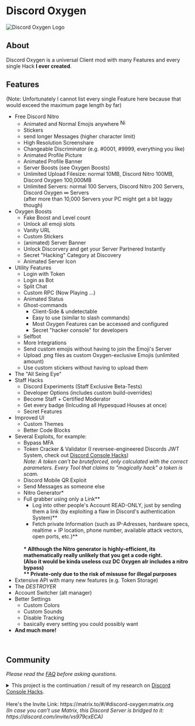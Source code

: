 <h1>Discord Oxygen</h1>
<img alt="Discord Oxygen Logo" src="https://user-images.githubusercontent.com/55095883/136019584-872c07a9-da19-41c0-b701-6d42f33afd43.png" />
<br />
<h2>About</h2>
Discord Oxygen is a universal Client mod with many Features and every single Hack <strong>I ever created</strong>.

<h2>Features</h2>
<p>(Note: Unfortunately I cannot list every single Feature here because that would exceed the maximum page length  by far)

<ul>
  <li>Free Discord Nitro
    <ul>
      <li>Animated and Normal Emojis anywhere <img alt="NitroBlob Emoji" src="https://cdn.discordapp.com/emojis/775749437803855913.gif?v=1" width="17" /></li>
      <li>Stickers</li>
      <li>send longer Messages (higher character limit)</li>
      <li>High Resolution Screenshare</li>
      <li>Changeable Discriminator (e.g. #0001, #9999, everything you like)</li>
      <li>Animated Profile Picture</li>
      <li>Animated Profile Banner</li>
      <li>Server Boosts (see Oxygen Boosts)</li>
      <li>Unlimited Upload Filesize: normal 10MB, Discord Nitro 100MB, Discord Oxygen 100,000MB</li>
      <li>Unlimited Servers: normal 100 Servers, Discord Nitro 200 Servers, Discord Oxygen ∞ Servers<br>(after more than 10,000 Servers your PC might get a bit laggy though)</li>
    </ul>
  </li>
  <li>Oxygen Boosts
    <ul>
      <li>Fake Boost and Level count</li>
      <li>Unlock all emoji slots</li>
      <li>Vanity URL</li>
      <li>Custom Stickers</li>
      <li>(animated) Server Banner</li>
      <li>Unlock Discorvery and get your Server Partnered Instantly</li>
      <li>Secret "Hacking" Category at Discovery</li>
      <li>Animated Server Icon</li>
    </ul>
  </li>
  <li>Utility Features
    <ul>
      <li>Login with Token</li>
      <li>Login as Bot</li>
      <li>Split Chat</li>
      <li>Custom RPC (Now Playing ...)</li>
      <li>Animated Status</li>
      <li>Ghost-commands
        <ul>
          <li>Client-Side & undetectable</li>
          <li>Easy to use (similar to slash commands)</li>
          <li>Most Oxygen Features can be accessed and configured</li>
          <li>Secret "hacker console" for developers</li>
        </ul>
      </li>
      <li>Selfbot</li>
      <li>More Integrations</li>
      <li>Send custom emojis without having to join the Emoji's Server</li>
      <li>Upload .png files as custom Oxygen-exclusive Emojis (unlimited amount)</li>
      <li>Use custom stickers without having to upload them</li>
    </ul>
  </li>
  <li>The "All Seing Eye"</li>
  <li>Staff Hacks
    <ul>
      <li>Discord Experiments (Staff Exclusive Beta-Tests)</li>
      <li>Developer Options (includes custom build-overrides)</li>
      <li>Become Staff + Certified Moderator</li>
      <li>Get every badge (Inlcuding all Hypesquad Houses at once)</li>
      <li>Secret Features</li>
    </ul>
  </li>
  <li>Improved UI
    <ul>
      <li>Custom Themes</li>
      <li>Better Code Blocks</li>
    </ul>
  </li>
  <li>Several Exploits, for example:
    <ul>
      <li>Bypass MFA</li>
      <li>Token Cracker & Validator (I reversee-engineered Discords JWT System, check out <a href="https://github.com/hxr404/Discord-Console-hacks">Discord Console Hacks</a>)<br><em>Note: A token can't be bruteforced, only calculated with the correct parameters. Every Tool that claims to "magically hack" a token is scam.</em></li>
      <li>Discord Mobile QR Exploit</li>
      <li>Send Messages as someone else</li>
      <li>Nitro Generator*</li>
      <li>Full grabber using only a Link**<ul>
          <li>Log into other people's Account READ-ONLY, just by sending them a link (by exploiting a flaw in Discord's authentication System)**</li>
          <li>Fetch private Information (such as IP-Adresses, hardware specs, realtime + IP location, phone number, available attack vectors, open ports, etc.)**</li>
        </ul>
      </li>
      <br>
      <strong>
        * Allthough the Nitro generator is highly-efficient, its mathematically really unlikely that you get a code right.
        <br>(Also it would be kinda useless cuz DC Oxygen alr includes a nitro bypass)<br>
        ** Private-only due to the risk of missuse for illegal purposes
      </strong>
    </ul>
  </li>
  <li>Extensive API with many new features (e.g. Token Storage)</li>
  <li>The <em>DESTROYER</em></li>
  <li>Account Switcher (alt manager)</li>
  <li>Better Settings
    <ul>
      <li>Custom Colors</li>
      <li>Custom Sounds</li>
      <li>Disable Tracking</li>
      <li>basically every setting you could possibly want</li>
    </ul>
  </li>
  <li><strong>And much more!</strong></li>
</ul>
</p>

<br>
<h2>Community</h2>
<em>Please read the <a href="FAQ.md">FAQ</a> before asking questions.</em>
  <p><details><summary>This project is the continuation / result of my research on <a href="https://github.com/hxr404/Discord-Console-hacks">Discord Console Hacks</a>.</summary>
  The Discord Nitro script I made back then was fixed multiple times and I started a new project called the Framework. I included all Console Hacks and soon it began growing into something bigger. The Discord Server constantly grew (to over 500+ Members), some experienced devs joined us and we did some more research together.<br>
  But Discord didn't like it and soon the Server got deleted and every Staff Member banned. Discord is now "going after me", my exit nodes & proxies IP's are blacklisted and my public profiles are actively checked for Discord accounts to be banned. (No worries, I always find a way to create a new Account, I still have a bunch of alts.)<br>
  Thats when we decided to switch to Matrix, a open-source, decentralized, uncensorable and end-to-end encrypted Messaging Protocol. Its quite stable now, Anonymous and other Communities are hosted there.</details><br>
  Here's the Invite Link: https://matrix.to/#/#discord-oxygen:matrix.org<br>
  <em>(In case you can't use Matrix, this Discord Server is bridged to it: https://discord.com/invite/vs979cxECA)</em>
  </p>
  
